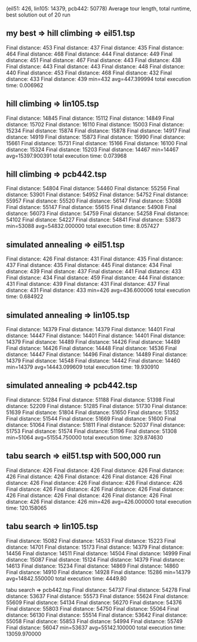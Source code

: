 (eil51: 426, lin105: 14379, pcb442: 50778) 
Average tour length, total runtime, best solution out of 20 run

my best =>
hill climbing => eil51.tsp
---------------------
Final distance: 453
Final distance: 437
Final distance: 435
Final distance: 464
Final distance: 468
Final distance: 444
Final distance: 449
Final distance: 451
Final distance: 467
Final distance: 443
Final distance: 438
Final distance: 443
Final distance: 443
Final distance: 448
Final distance: 440
Final distance: 453
Final distance: 468
Final distance: 432
Final distance: 433
Final distance: 439
min=432 avg=447.399994
total execution time: 0.006962


hill climbing => lin105.tsp
---------------------
Final distance: 14845
Final distance: 15112
Final distance: 14849
Final distance: 15702
Final distance: 16110
Final distance: 15003
Final distance: 15234
Final distance: 15874
Final distance: 15878
Final distance: 14917
Final distance: 14919
Final distance: 15873
Final distance: 15990
Final distance: 15661
Final distance: 15731
Final distance: 15166
Final distance: 16100
Final distance: 15324
Final distance: 15203
Final distance: 14467
min=14467 avg=15397.900391
total execution time: 0.073968

hill climbing => pcb442.tsp
---------------------
Final distance: 54804
Final distance: 54460
Final distance: 55256
Final distance: 53901
Final distance: 54952
Final distance: 54752
Final distance: 55957
Final distance: 55520
Final distance: 56147
Final distance: 53088
Final distance: 55147
Final distance: 55615
Final distance: 54908
Final distance: 56073
Final distance: 54759
Final distance: 54258
Final distance: 54102
Final distance: 54227
Final distance: 54841
Final distance: 53873
min=53088 avg=54832.000000
total execution time: 8.057427


simulated annealing => eil51.tsp
---------------------
Final distance: 426
Final distance: 431
Final distance: 435
Final distance: 437
Final distance: 435
Final distance: 445
Final distance: 434
Final distance: 439
Final distance: 437
Final distance: 441
Final distance: 433
Final distance: 434
Final distance: 459
Final distance: 444
Final distance: 431
Final distance: 439
Final distance: 431
Final distance: 437
Final distance: 431
Final distance: 433
min=426 avg=436.600006
total execution time: 0.684922

simulated annealing => lin105.tsp
---------------------
Final distance: 14379
Final distance: 14379
Final distance: 14401
Final distance: 14447
Final distance: 14401
Final distance: 14401
Final distance: 14379
Final distance: 14489
Final distance: 14426
Final distance: 14489
Final distance: 14426
Final distance: 14448
Final distance: 14536
Final distance: 14447
Final distance: 14496
Final distance: 14489
Final distance: 14379
Final distance: 14548
Final distance: 14442
Final distance: 14460
min=14379 avg=14443.099609
total execution time: 19.930910


simulated annealing => pcb442.tsp
---------------------
Final distance: 51284
Final distance: 51188
Final distance: 51398
Final distance: 52209
Final distance: 51285
Final distance: 51730
Final distance: 51639
Final distance: 51804
Final distance: 51650
Final distance: 51352
Final distance: 51544
Final distance: 51669
Final distance: 51600
Final distance: 51064
Final distance: 51811
Final distance: 52037
Final distance: 51753
Final distance: 51574
Final distance: 51196
Final distance: 51308
min=51064 avg=51554.750000
total execution time: 329.874630


tabu search => eil51.tsp with 500,000 run
---------------------
Final distance: 426
Final distance: 426
Final distance: 426
Final distance: 426
Final distance: 426
Final distance: 426
Final distance: 426
Final distance: 426
Final distance: 426
Final distance: 426
Final distance: 426
Final distance: 426
Final distance: 426
Final distance: 426
Final distance: 426
Final distance: 426
Final distance: 426
Final distance: 426
Final distance: 426
Final distance: 426
min=426 avg=426.000000
total execution time: 120.158065

tabu search => lin105.tsp
---------------------------
Final distance: 15082
Final distance: 14533
Final distance: 15223
Final distance: 14701
Final distance: 15173
Final distance: 14379
Final distance: 14456
Final distance: 14511
Final distance: 14504
Final distance: 14999
Final distance: 15087
Final distance: 15124
Final distance: 14379
Final distance: 14613
Final distance: 15234
Final distance: 14869
Final distance: 14860
Final distance: 14910
Final distance: 14928
Final distance: 15286
min=14379 avg=14842.550000
total execution time: 4449.80

tabu search => pcb442.tsp
Final distance: 54737
Final distance: 54278
Final distance: 53637
Final distance: 55573
Final distance: 55624
Final distance: 55609
Final distance: 54134
Final distance: 56270
Final distance: 54376
Final distance: 55803
Final distance: 54750
Final distance: 55064
Final distance: 56130
Final distance: 55514
Final distance: 53642
Final distance: 55058
Final distance: 55853
Final distance: 54994
Final distance: 55749
Final distance: 56047
min=53637 avg=55142.100000
total execution time: 13059.970000

